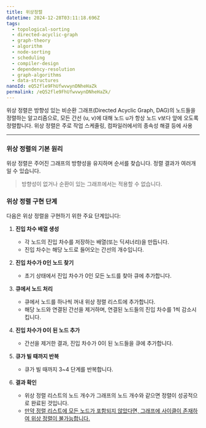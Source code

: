 ```yaml
---
title: 위상정렬
datetime: 2024-12-28T03:11:18.696Z
tags:
  - topological-sorting
  - directed-acyclic-graph
  - graph-theory
  - algorithm
  - node-sorting
  - scheduling
  - compiler-design
  - dependency-resolution
  - graph-algorithms
  - data-structures
nanoId: eQ52fle9FhUfwvwynDNheHaZk
permalink: /eQ52fle9FhUfwvwynDNheHaZk/
---
```

위상 정렬은 방향성 있는 비순환 그래프(Directed Acyclic Graph, DAG)의 노드들을 정렬하는 알고리즘으로, 모든 간선 (u, v)에 대해 노드 u가 항상 노드 v보다 앞에 오도록 정렬합니다. 위상 정렬은 주로 작업 스케줄링, 컴파일러에서의 종속성 해결 등에 사용

---

### **위상 정렬의 기본 원리**

위상 정렬은 주어진 그래프의 방향성을 유지하며 순서를 찾습니다.
정렬 결과가 여러개일 수 있습니다.

> 방향성이 없거나 순환이 있는 그래프에서는 적용할 수 없습니다.

### **위상 정렬 구현 단계**

다음은 위상 정렬을 구현하기 위한 주요 단계입니다:

1. **진입 차수 배열 생성**
    
    - 각 노드의 진입 차수를 저장하는 배열(또는 딕셔너리)을 만듭니다.
    - 진입 차수는 해당 노드로 들어오는 간선의 개수입니다.
2. **진입 차수가 0인 노드 찾기**
    
    - 초기 상태에서 진입 차수가 0인 모든 노드를 찾아 큐에 추가합니다.
3. **큐에서 노드 처리**
    
    - 큐에서 노드를 하나씩 꺼내 위상 정렬 리스트에 추가합니다.
    - 해당 노드와 연결된 간선을 제거하며, 연결된 노드들의 진입 차수를 1씩 감소시킵니다.
4. **진입 차수가 0이 된 노드 추가**
    
    - 간선을 제거한 결과, 진입 차수가 0이 된 노드들을 큐에 추가합니다.
5. **큐가 빌 때까지 반복**
    
    - 큐가 빌 때까지 3~4 단계를 반복합니다.
6. **결과 확인**
    
    - 위상 정렬 리스트의 노드 개수가 그래프의 노드 개수와 같으면 정렬이 성공적으로 완료된 것입니다.
    - <u>만약 정렬 리스트에 모든 노드가 포함되지 않았다면, 그래프에 사이클이 존재하여 위상 정렬이 불가능합니다.</u>